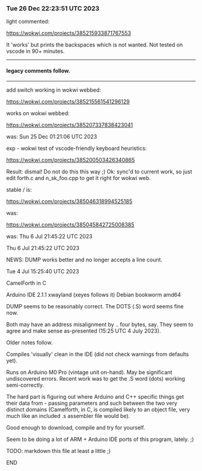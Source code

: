### Tue 26 Dec 22:23:51 UTC 2023

light commented:

  https://wokwi.com/projects/385215933871767553

  It 'works' but prints the backspaces which is
  not wanted.  Not tested on vscode in 90+ minutes.

 - - -

#### legacy comments follow.

 - - -

add switch working in wokwi webbed:

  https://wokwi.com/projects/385215561541296129

works on wokwi webbed:

  https://wokwi.com/projects/385207337838423041

was: Sun 25 Dec 01:21:06 UTC 2023

exp - wokwi test of vscode-friendly keyboard heuristics:

  https://wokwi.com/projects/385200503426340865

Result: dismal!  Do not do this this way ;)
Ok: sync'd to current work, so just edit forth.c
and n_sk_foo.cpp to get it right for wokwi web.


stable / is:

  https://wokwi.com/projects/385046318994525185
  
was:

  https://wokwi.com/projects/385045842725008385

was: Thu  6 Jul 21:45:22 UTC 2023




Thu  6 Jul 21:45:22 UTC 2023

NEWS:  DUMP works better and no longer accepts a line count.

Tue  4 Jul 15:25:40 UTC 2023

CamelForth in C

Arduino IDE 2.1.1    xwayland (xeyes follows it)    Debian bookworm amd64

DUMP seems to be reasonably correct.
The DOTS (.S) word seems fine now.

Both may have an address misalignment by .. four bytes, say.
They seem to agree and make sense as-presented (15:25 UTC 4 July 2023).


Older notes follow.

Compiles 'visually' clean in the IDE (did not check warnings from defaults yet).

Runs on Arduino M0 Pro (vintage unit on-hand).  May be significant
undiscovered errors.  Recent work was to get the .S word (dots)
working semi-correctly.

The hard part is figuring out where Arduino and C++ specific things
get their data from - passing parameters and such between the two
very distinct domains (Camelforth, in C, is compiled likely to an
object file, very much like an included .s assembler file would be).

Good enough to download, compile and try for yourself.

Seem to be doing a lot of ARM + Arduino IDE ports of this program,
lately. ;)

TODO: markdown this file at least a little ;)

END
